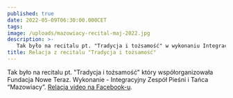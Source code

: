 ```yaml
---
published: true
date: 2022-05-09T06:30:00.000CET
tags:
image: /uploads/mazowiacy-recital-maj-2022.jpg
description: >-
   Tak było na recitalu pt. "Tradycja i tożsamość" w wykonaniu Integracyjnego Zespołu Pieśni i Tańca "Mazowiacy".
title: Relacja z recitalu "Tradycja i tożsamość"
---
```


Tak było na recitalu pt. "Tradycja i tożsamość" który współorganizowała Fundacja Nowe Teraz. Wykonanie - Integracyjny Zespół Pieśni i Tańca “Mazowiacy”.
[Relacja video na Facebook-u](https://www.facebook.com/100006188448697/videos/406558174668573/).